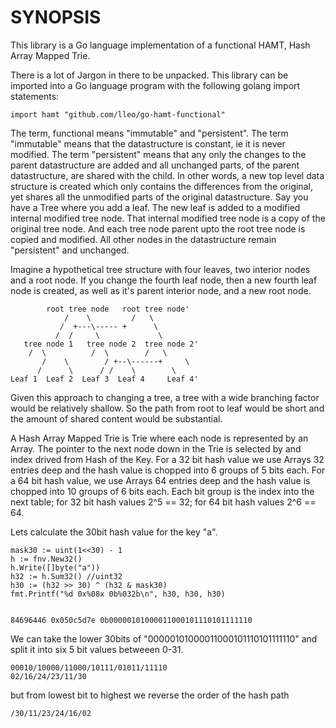 
SYNOPSIS
========

This library is a Go language implementation of a functional HAMT, Hash Array
Mapped Trie.

There is a lot of Jargon in there to be unpacked. This library can be imported
into a Go language program with the following golang import statements:

	import hamt "github.com/lleo/go-hamt-functional"

The term, functional means "immutable" and "persistent". The term "immutable"
means that the datastructure is constant, ie it is never modified. The term
"persistent" means that any only the changes to the parent datastructure are
added and all unchanged parts, of the parent datastructure, are shared with
the child. In other words, a new top level data structure is created which
only contains the differences from the original, yet shares all the unmodified
parts of the original datastructure. Say you have a Tree where you add a leaf.
The new leaf is added to a modified internal modified tree node. That internal
modified tree node is a copy of the original tree node. And each tree node
parent upto the root tree node is copied and modified. All other nodes in the
datastructure remain "persistent" and unchanged.

Imagine a hypothetical tree structure with four leaves, two interior nodes and
a root node. If you change the fourth leaf node, then a new fourth leaf node
is created, as well as it's parent interior node, and a new root node.

	        root tree node   root tree node'
	            /    \         /   \   	 	
	           /  +---\----- +      \ 	   	   	
              /  /     \             \
	   tree node 1   tree node 2  tree node 2'
	    /  \          /  \        /   \
           /    \        / +--\------+     \
          /  	 \   	/ /    \ 	    \
	Leaf 1	Leaf 2  Leaf 3  Leaf 4     Leaf 4'

Given this approach to changing a tree, a tree with a wide branching factor
would be relatively shallow. So the path from root to leaf would be short and
the amount of shared content would be substantial.

A Hash Array Mapped Trie is Trie where each node is represented by an Array.
The pointer to the next node down in the Trie is selected by and index drived
from Hash of the Key. For a 32 bit hash value we use Arrays 32 entries deep and the
hash value is chopped into 6 groups of 5 bits each. For a 64 bit hash value,
we use Arrays 64 entries deep and the hash value is chopped into 10 groups of
6 bits each. Each bit group is the index into the next table; for 32 bit hash
values 2^5 == 32; for 64 bit hash values 2^6 == 64.

Lets calculate the 30bit hash value for the key "a". 

	mask30 := uint(1<<30) - 1
    h := fnv.New32()
	h.Write([]byte("a"))
	h32 := h.Sum32() //uint32
	h30 := (h32 >> 30) ^ (h32 & mask30)
	fmt.Printf("%d 0x%08x 0b%032b\n", h30, h30, h30)


    84696446 0x050c5d7e 0b00000101000011000101110101111110

We can take the lower 30bits of "00000101000011000101110101111110" and split it
into six 5 bit values betweeen 0-31.

    00010/10000/11000/10111/01011/11110
	02/16/24/23/11/30

but from lowest bit to highest we reverse the order of the hash path

    /30/11/23/24/16/02
